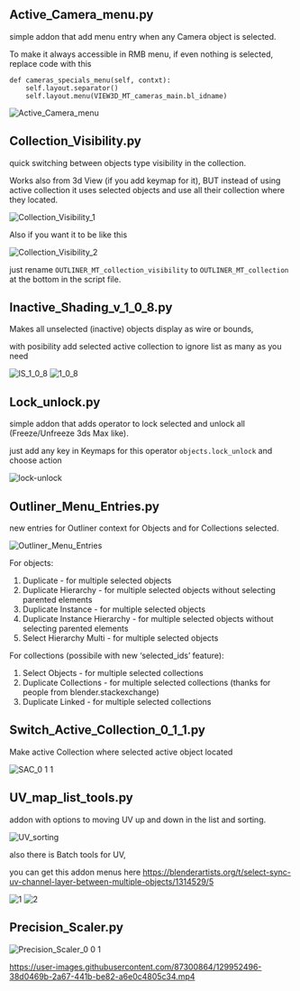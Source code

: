 ## Active_Camera_menu.py
simple addon that add menu entry when any Camera object is selected.

To make it always accessible in RMB menu, if even nothing is selected, replace code with this

```
def cameras_specials_menu(self, contxt):
    self.layout.separator()
    self.layout.menu(VIEW3D_MT_cameras_main.bl_idname)
```

![Active_Camera_menu](https://user-images.githubusercontent.com/87300864/129523178-0064caf0-fcb9-4e57-96e4-1cba47f61dfd.png)

## Collection_Visibility.py
quick switching between objects type visibility in the collection.

Works also from 3d View (if you add keymap for it), BUT
instead of using active collection it uses selected objects and use all their collection where they located.

![Collection_Visibility_1](https://user-images.githubusercontent.com/87300864/129524186-686d3100-978a-4e47-bdbe-94b2920b593d.png)

Also if you want it to be like this

![Collection_Visibility_2](https://user-images.githubusercontent.com/87300864/129524273-9ce53e89-e6ba-440d-bfa6-673f4ef597fc.png)

just rename `OUTLINER_MT_collection_visibility` to `OUTLINER_MT_collection` at the bottom in the script file.

## Inactive_Shading_v_1_0_8.py
Makes all unselected (inactive) objects display as wire or bounds, 

with posibility add selected active collection to ignore list as many as you need

![IS_1_0_8](https://user-images.githubusercontent.com/87300864/129542905-4467f689-2404-4832-b70e-6ce52a89ae84.png)
![1_0_8](https://user-images.githubusercontent.com/87300864/129542523-58ae3b39-e62c-462d-9034-4bfe18bd99b2.png)

## Lock_unlock.py
simple addon that adds operator to lock selected and unlock all (Freeze/Unfreeze 3ds Max like).

just add any key in Keymaps for this operator `objects.lock_unlock` and choose action

![lock-unlock](https://user-images.githubusercontent.com/87300864/129525373-90708996-2242-4b6f-8768-c16efef1cd79.png)

## Outliner_Menu_Entries.py
new entries for Outliner context for Objects and for Collections selected.

![Outliner_Menu_Entries](https://user-images.githubusercontent.com/87300864/129544401-e99efe1a-0288-4dbe-8cd4-f349b28359e0.png)

For objects:
1. Duplicate - for multiple selected objects
2. Duplicate Hierarchy - for multiple selected objects without selecting parented elements
3. Duplicate Instance - for multiple selected objects
4. Duplicate Instance Hierarchy - for multiple selected objects without selecting parented elements
5. Select Hierarchy Multi - for multiple selected objects

For collections (possibile with new ‘selected_ids’ feature):
1. Select Objects - for multiple selected collections
2. Duplicate Collections - for multiple selected collections (thanks for people from blender.stackexchange)
3. Duplicate Linked - for multiple selected collections

## Switch_Active_Collection_0_1_1.py
Make active Collection where selected active object located

![SAC_0 1 1](https://user-images.githubusercontent.com/87300864/129539505-6ce278b3-5224-4fbe-8051-9086a7c5eaa4.png)

## UV_map_list_tools.py
addon with options to moving UV up and down in the list and sorting.

![UV_sorting](https://user-images.githubusercontent.com/87300864/129541363-132d5855-9732-4217-ace9-a156f9ba11f6.png)

also there is Batch tools for UV, 

you can get this addon menus here https://blenderartists.org/t/select-sync-uv-channel-layer-between-multiple-objects/1314529/5

![1](https://user-images.githubusercontent.com/87300864/129541521-0ae5a313-b1b5-4b2e-9802-4602cc75f77a.png)
![2](https://user-images.githubusercontent.com/87300864/129541527-448cf1ac-17fc-4409-8f90-21400f7c79d9.png)

## Precision_Scaler.py

![Precision_Scaler_0 0 1](https://user-images.githubusercontent.com/87300864/129952512-b86d7f00-0aae-459f-85e8-caa26c42b98e.png)

https://user-images.githubusercontent.com/87300864/129952496-38d0469b-2a67-441b-be82-a6e0c4805c34.mp4

